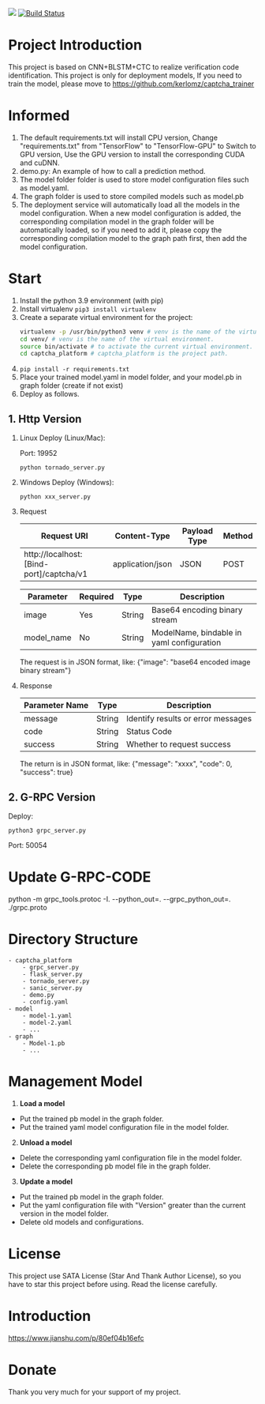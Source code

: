 <a href="https://github.com/kerlomz/captcha_platform/blob/master/LICENSE"><img src="https://img.shields.io/badge/license-MIT-blue.svg"></a>
[![Build Status](https://travis-ci.org/kerlomz/captcha_platform.svg?branch=master)](https://travis-ci.org/kerlomz/captcha_platform)

# Project Introduction
This project is based on CNN+BLSTM+CTC to realize verification code identification. 
This project is only for deployment models, If you need to train the model, please move to https://github.com/kerlomz/captcha_trainer

# Informed
1. The default requirements.txt will install CPU version, Change "requirements.txt" from "TensorFlow" to "TensorFlow-GPU" to Switch to GPU version, Use the GPU version to install the corresponding CUDA and cuDNN.
2. demo.py: An example of how to call a prediction method.
3. The model folder folder is used to store model configuration files such as model.yaml.
4. The graph folder is used to store compiled models such as model.pb
5. The deployment service will automatically load all the models in the model configuration. When a new model configuration is added, the corresponding compilation model in the graph folder will be automatically loaded, so if you need to add it, please copy the corresponding compilation model to the graph path first, then add the model configuration.


# Start
1. Install the python 3.9 environment (with pip)
2. Install virtualenv ```pip3 install virtualenv```
3. Create a separate virtual environment for the project:
    ```bash
    virtualenv -p /usr/bin/python3 venv # venv is the name of the virtual environment.
    cd venv/ # venv is the name of the virtual environment.
    source bin/activate # to activate the current virtual environment.
    cd captcha_platform # captcha_platform is the project path.
    ```
4. ```pip install -r requirements.txt```
5. Place your trained model.yaml in model folder, and your model.pb in graph folder (create if not exist)
6. Deploy as follows.

## 1. Http Version
1. Linux
    Deploy (Linux/Mac): 

   Port: 19952
    ```
    python tornado_server.py
    ```

2. Windows
    Deploy (Windows): 
    ```
    python xxx_server.py
    ```

3. Request

    |Request URI | Content-Type | Payload Type | Method |
    | ----------- | ---------------- | -------- | -------- |
    | http://localhost:[Bind-port]/captcha/v1 | application/json | JSON | POST |

    | Parameter | Required | Type | Description |
    | ---------- | ---- | ------ | ------------------------ |
    | image | Yes | String | Base64 encoding binary stream |
    | model_name | No | String | ModelName, bindable in yaml configuration |

    
    The request is in JSON format, like: {"image": "base64 encoded image binary stream"}

4. Response

    | Parameter Name | Type | Description |
    | ------- | ------ | ------------------ |
    | message | String | Identify results or error messages |
    | code | String | Status Code |
    | success | String | Whether to request success |
    
    The return is in JSON format, like: {"message": "xxxx", "code": 0, "success": true}


## 2. G-RPC Version
Deploy: 
```
python3 grpc_server.py
```
Port: 50054


# Update G-RPC-CODE
python -m grpc_tools.protoc -I. --python_out=. --grpc_python_out=. ./grpc.proto


# Directory Structure

    - captcha_platform
        - grpc_server.py
        - flask_server.py
        - tornado_server.py
        - sanic_server.py
        - demo.py
        - config.yaml
    - model
        - model-1.yaml
        - model-2.yaml
        - ...
    - graph
        - Model-1.pb
        - ...

# Management Model
1. **Load a model**
 - Put the trained pb model in the graph folder.
 - Put the trained yaml model configuration file in the model folder.
2. **Unload a model**
 - Delete the corresponding yaml configuration file in the model folder.
 - Delete the corresponding pb model file in the graph folder.
3. **Update a model**
 - Put the trained pb model in the graph folder.
 - Put the yaml configuration file with "Version" greater than the current version in the model folder.
 - Delete old models and configurations.

# License
This project use SATA License (Star And Thank Author License), so you have to star this project before using. Read the license carefully.

# Introduction
https://www.jianshu.com/p/80ef04b16efc

# Donate
Thank you very much for your support of my project.